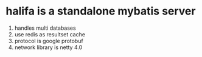 halifa is a  standalone mybatis server 
===
1. handles multi databases
2. use redis as resultset cache
3. protocol is google protobuf 
4. network library is netty 4.0
